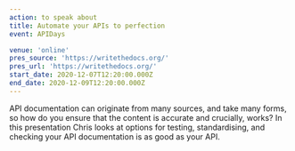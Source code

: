 ```yaml
---
action: to speak about
title: Automate your APIs to perfection
event: APIDays

venue: 'online'
pres_source: 'https://writethedocs.org/'
pres_url: 'https://writethedocs.org/'
start_date: 2020-12-07T12:20:00.000Z
end_date: 2020-12-09T12:20:00.000Z
---
```


API documentation can originate from many sources, and take many forms, so how do you ensure that the content is accurate and crucially, works? In this presentation Chris looks at options for testing, standardising, and checking your API documentation is as good as your API.